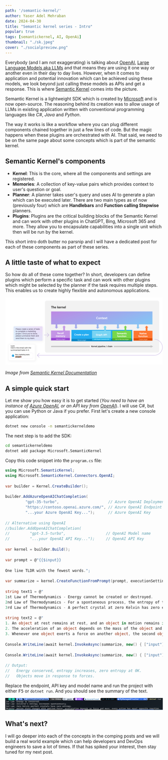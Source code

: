 ```yaml
---
path: '/semantic-kernel/'
author: Yaser Adel Mehraban
date: 2024-04-30
title: "Semantic kernel series - Intro"
popular: true
tags: [semantickernel, AI, OpenAi]
thumbnail: "./sk.jpeg"
cover: "./socialpreview.png"
---
```


Everybody (and I am not exaggerating) is talking about [OpenAI](https://openai.com/), [Large Language Models aka LLMs](https://en.wikipedia.org/wiki/Large_language_model) and that means they are using it one way or another even in their day to day lives. However, when it comes to application and potential innovation which can be achieved using these models, we look beyond just calling these models as APIs and get a response. This is where [Semantic Kernel](https://github.com/microsoft/semantic-kernel) comes into the picture.

<!--more-->

Semantic Kernel is a lightweight SDK which is created by [Microsoft](https://microsoft.com) and is now open-source. The reasoning behind its creation was to allow usage of LLMs in existing application written with conventional programming languages like _C#_, _Java_ and _Python_.

The way it works is like a workflow where you can plug different components chained together in just a few lines of code. But the magic happens when these plugins are orchestrated with AI. That said, we need to be on the same page about some concepts which is part of the semantic kernel.

## Semantic Kernel's components

* **Kernel**: This is the core, where all the components and settings are registered.
* **Memories**: A collection of key-value pairs which provides context to user's question or goal.
* **Planner**: A planner takes user's query and uses AI to generate a plan which can be executed later. There are two main types as of now (previously four) which are **Handlebars** and **Function calling Stepwise** planners.
* **Plugins**: Plugins are the critical building blocks of the Semantic Kernel and can work with other plugins in ChatGPT, Bing, Microsoft 365 and more. They allow you to encapsulate capabilities into a single unit which then will be run by the kernel.

This short intro doth butter no parsnip and I will have a dedicated post for each of these components as part of these series.

## A little taste of what to expect

So how do all of these come together? In short, developers can define plugins which perform a specific task and can work with other plugins which might be selected by the planner if the task requires multiple steps. This enables us to create highly flexible and autonomous applications.

![The kenel orchestrating plugins](./kernel.png)

_Image from [Semantic Kernel Documentation](https://github.com/microsoft/semantic-kernel)_

## A simple quick start

Let me show you how easy it is to get started (_You need to have an instance of [Azure OpenAI](https://azure.microsoft.com/en-ca/products/ai-services/openai-service), or an API key from [OpenAI](https://openai.com/blog/openai-api)_). I will use C#, but you can use Python or Java if you prefer. First let's create a new console application:

```bash
dotnet new console -n semantickerneldemo
```

The next step is to add the SDK:

```bash
cd semantickerneldemo
dotnet add package Microsoft.SemanticKernel
```

Copy this code snippet into the `program.cs` file:

```csharp
using Microsoft.SemanticKernel;
using Microsoft.SemanticKernel.Connectors.OpenAI;

var builder = Kernel.CreateBuilder();

builder.AddAzureOpenAIChatCompletion(
         "gpt-35-turbo",                      // Azure OpenAI Deployment Name
         "https://contoso.openai.azure.com/", // Azure OpenAI Endpoint
         "...your Azure OpenAI Key...");      // Azure OpenAI Key

// Alternative using OpenAI
//builder.AddOpenAIChatCompletion(
//         "gpt-3.5-turbo",                  // OpenAI Model name
//         "...your OpenAI API Key...");     // OpenAI API Key

var kernel = builder.Build();

var prompt = @"{{$input}}

One line TLDR with the fewest words.";

var summarize = kernel.CreateFunctionFromPrompt(prompt, executionSettings: new OpenAIPromptExecutionSettings { MaxTokens = 100 });

string text1 = @"
1st Law of Thermodynamics - Energy cannot be created or destroyed.
2nd Law of Thermodynamics - For a spontaneous process, the entropy of the universe increases.
3rd Law of Thermodynamics - A perfect crystal at zero Kelvin has zero entropy.";

string text2 = @"
1. An object at rest remains at rest, and an object in motion remains in motion at constant speed and in a straight line unless acted on by an unbalanced force.
2. The acceleration of an object depends on the mass of the object and the amount of force applied.
3. Whenever one object exerts a force on another object, the second object exerts an equal and opposite on the first.";

Console.WriteLine(await kernel.InvokeAsync(summarize, new() { ["input"] = text1 }));

Console.WriteLine(await kernel.InvokeAsync(summarize, new() { ["input"] = text2 }));

// Output:
//   Energy conserved, entropy increases, zero entropy at 0K.
//   Objects move in response to forces.
```

Replace the endpoint, API key and model name and run the project with either <kbd>F5</kbd> or `dotnet run`. And you should see the summary of the text.

![Summary of text generated by Semantic Kernel](./run.png)

## What's next?

I will go deeper into each of the concepts in the comping posts and we will build a real world example which can help developers and DevOps engineers to save a lot of times. If that has spiked your interest, then stay tuned for my next post.